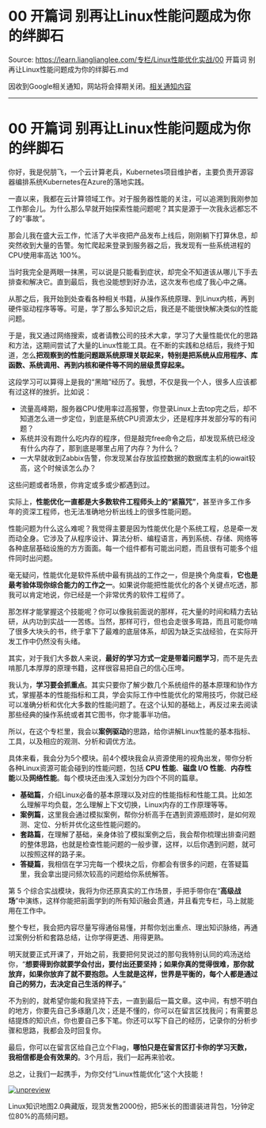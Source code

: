 # 00 开篇词 别再让Linux性能问题成为你的绊脚石 

Source: https://learn.lianglianglee.com/专栏/Linux性能优化实战/00 开篇词 别再让Linux性能问题成为你的绊脚石.md

因收到Google相关通知，网站将会择期关闭。[相关通知内容](https://lumendatabase.org/notices/44265620)

---

# 00 开篇词 别再让Linux性能问题成为你的绊脚石

你好，我是倪朋飞，一个云计算老兵，Kubernetes项目维护者，主要负责开源容器编排系统Kubernetes在Azure的落地实践。

一直以来，我都在云计算领域工作。对于服务器性能的关注，可以追溯到我刚参加工作那会儿。为什么那么早就开始探索性能问题呢？其实是源于一次我永远都忘不了的“事故”。

那会儿我在盛大云工作，忙活了大半夜把产品发布上线后，刚刚躺下打算休息，却突然收到大量的告警。匆忙爬起来登录到服务器之后，我发现有一些系统进程的CPU使用率高达 100%。

当时我完全是两眼一抹黑，可以说是只能看到症状，却完全不知道该从哪儿下手去排查和解决它。直到最后，我也没能想到好办法，这次发布也成了我心中之痛。

从那之后，我开始到处查看各种相关书籍，从操作系统原理、到Linux内核，再到硬件驱动程序等等。可是，学了那么多知识之后，我还是不能很快解决类似的性能问题。

于是，我又通过网络搜索，或者请教公司的技术大拿，学习了大量性能优化的思路和方法，这期间尝试了大量的Linux性能工具。在不断的实践和总结后，我终于知道，怎么**把观察到的性能问题跟系统原理关联起来，特别是把系统从应用程序、库函数、系统调用、再到内核和硬件等不同的层级贯穿起来。**

这段学习可以算得上是我的“黑暗”经历了。我想，不仅是我一个人，很多人应该都有过这样的挫折。比如说：

* 流量高峰期，服务器CPU使用率过高报警，你登录Linux上去top完之后，却不知道怎么进一步定位，到底是系统CPU资源太少，还是程序并发部分写的有问题？
* 系统并没有跑什么吃内存的程序，但是敲完free命令之后，却发现系统已经没有什么内存了，那到底是哪里占用了内存？为什么？
* 一大早就收到Zabbix告警，你发现某台存放监控数据的数据库主机的iowait较高，这个时候该怎么办？

这些问题或者场景，你肯定或多或少都遇到过。

实际上，**性能优化一直都是大多数软件工程师头上的“紧箍咒”**，甚至许多工作多年的资深工程师，也无法准确地分析出线上的很多性能问题。

性能问题为什么这么难呢？我觉得主要是因为性能优化是个系统工程，总是牵一发而动全身。它涉及了从程序设计、算法分析、编程语言，再到系统、存储、网络等各种底层基础设施的方方面面。每一个组件都有可能出问题，而且很有可能多个组件同时出问题。

毫无疑问，性能优化是软件系统中最有挑战的工作之一，但是换个角度看，**它也是最考验体现你综合能力的工作之一**。如果说你能把性能优化的各个关键点吃透，那我可以肯定地说，你已经是一个非常优秀的软件工程师了。

那怎样才能掌握这个技能呢？你可以像我前面说的那样，花大量的时间和精力去钻研，从内功到实战一一苦练。当然，那样可行，但也会走很多弯路，而且可能你啃了很多大块头的书，终于拿下了最难的底层体系，却因为缺乏实战经验，在实际开发工作中仍然没有头绪。

其实，对于我们大多数人来说，**最好的学习方式一定是带着问题学习**，而不是先去啃那几本厚厚的原理书籍，这样很容易把自己的信心压垮。

我认为，**学习要会抓重点**。其实只要你了解少数几个系统组件的基本原理和协作方式，掌握基本的性能指标和工具，学会实际工作中性能优化的常用技巧，你就已经可以准确分析和优化大多数的性能问题了。在这个认知的基础上，再反过来去阅读那些经典的操作系统或者其它图书，你才能事半功倍。

所以，在这个专栏里，我会以**案例驱动**的思路，给你讲解Linux性能的基本指标、工具，以及相应的观测、分析和调优方法。

具体来看，我会分为5个模块。前4个模块我会从资源使用的视角出发，带你分析各种Linux资源可能会碰到的性能问题，包括 **CPU 性能**、**磁盘 I/O 性能**、**内存性能**以及**网络性能**。每个模块还由浅入深划分为四个不同的篇章。

* **基础篇**，介绍Linux必备的基本原理以及对应的性能指标和性能工具。比如怎么理解平均负载，怎么理解上下文切换，Linux内存的工作原理等等。
* **案例篇**，这里我会通过模拟案例，帮你分析高手在遇到资源瓶颈时，是如何观测、定位、分析并优化这些性能问题的。
* **套路篇**，在理解了基础，亲身体验了模拟案例之后，我会帮你梳理出排查问题的整体思路，也就是检查性能问题的一般步骤，这样，以后你遇到问题，就可以按照这样的路子来。
* **答疑篇**，我相信在学习完每一个模块之后，你都会有很多的问题，在答疑篇里，我会拿出提问频次较高的问题给你系统解答。

第 5 个综合实战模块，我将为你还原真实的工作场景，手把手带你在“**高级战场**”中演练，这样你能把前面学到的所有知识融会贯通，并且看完专栏，马上就能用在工作中。

整个专栏，我会把内容尽量写得通俗易懂，并帮你划出重点、理出知识脉络，再通过案例分析和套路总结，让你学得更透、用得更熟。

明天就要正式开课了，开始之前，我要把何炅说过的那句我特别认同的鸡汤送给你，“**想要得到你就要学会付出，要付出还要坚持；如果你真的觉得很难，那你就放弃，如果你放弃了就不要抱怨。人生就是这样，世界是平衡的，每个人都是通过自己的努力，去决定自己生活的样子。**”

不为别的，就希望你能和我坚持下去，一直到最后一篇文章。这中间，有想不明白的地方，你要先自己多琢磨几次；还是不懂的，你可以在留言区找我问；有需要总结提炼的知识点，你也要自己多下笔。你还可以写下自己的经历，记录你的分析步骤和思路，我都会及时回复你。

最后，你可以在留言区给自己立个Flag，**哪怕只是在留言区打卡你的学习天数，我相信都是会有效果的**。3个月后，我们一起再来验收。

总之，让我们一起携手，为你交付“Linux性能优化”这个大技能！

[![unpreview](assets/03ab0f833ded41e183843f605fd5859a.jpg)](time://mall?url=https://shop18793264.youzan.com/v2/goods/1y7qqgp3ghd2g?dc_ps=2347114008676525065.200001)

Linux知识地图2.0典藏版，现货发售2000份，把5米长的图谱装进背包，1分钟定位80%的高频问题。